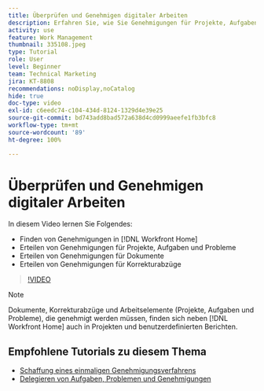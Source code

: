 ```yaml
---
title: Überprüfen und Genehmigen digitaler Arbeiten
description: Erfahren Sie, wie Sie Genehmigungen für Projekte, Aufgaben, Probleme, Dokumente und Korrekturabzüge in [!DNL Workfront Home]finden und erteilen können.
activity: use
feature: Work Management
thumbnail: 335108.jpeg
type: Tutorial
role: User
level: Beginner
team: Technical Marketing
jira: KT-8808
recommendations: noDisplay,noCatalog
hide: true
doc-type: video
exl-id: c6eedc74-c104-434d-8124-1329d4e39e25
source-git-commit: bd743add8bad572a638d4cd0999aeefe1fb3bfc8
workflow-type: tm+mt
source-wordcount: '89'
ht-degree: 100%

---
```


# Überprüfen und Genehmigen digitaler Arbeiten

In diesem Video lernen Sie Folgendes:

* Finden von Genehmigungen in [!DNL Workfront Home]
* Erteilen von Genehmigungen für Projekte, Aufgaben und Probleme
* Erteilen von Genehmigungen für Dokumente
* Erteilen von Genehmigungen für Korrekturabzüge

>[!VIDEO](https://video.tv.adobe.com/v/335108/?quality=12&learn=on)


>[!NOTE]
>
>Dokumente, Korrekturabzüge und Arbeitselemente (Projekte, Aufgaben und Probleme), die genehmigt werden müssen, finden sich neben [!DNL Workfront Home] auch in Projekten und benutzerdefinierten Berichten.

## Empfohlene Tutorials zu diesem Thema

* [Schaffung eines einmaligen Genehmigungsverfahrens](/help/manage-work/approval-processes-and-milestone-paths/create-a-single-use-approval-process.md)
* [Delegieren von Aufgaben, Problemen und Genehmigungen](/help/manage-work/approval-processes-and-milestone-paths/delegate-approvals.md)


<!---
learn more URLS
Approving work
Home area for Reviewers
Guides
Home overview for Reviewers
Issue page overview
--->

